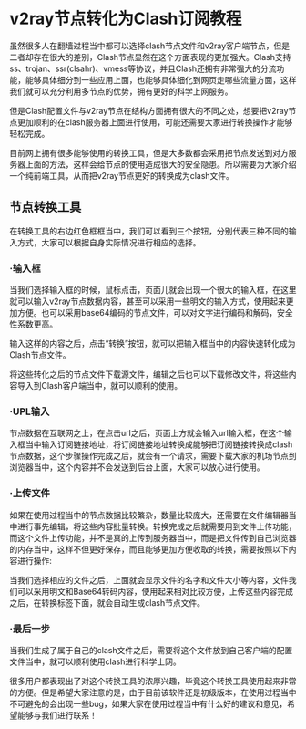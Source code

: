 # v2ray节点转化为Clash订阅教程
虽然很多人在翻墙过程当中都可以选择clash节点文件和v2ray客户端节点，但是二者却存在很大的差别，Clash节点显然在这个方面表现的更加强大。Clash支持ss、trojan、ssr(clsahr)、vmess等协议，并且Clash还拥有非常强大的分流功能，能够具体细分到一些应用上面，也能够具体细化到网页走哪些流量方面，这样我们就可以充分利用多节点的优势，拥有更好的科学上网服务。

但是Clash配置文件与v2ray节点在结构方面拥有很大的不同之处，想要把v2ray节点更加顺利的在clash服务器上面进行使用，可能还需要大家进行转换操作才能够轻松完成。

目前网上拥有很多能够使用的转换工具，但是大多数都会采用把节点发送到对方服务器上面的方法，这样会给节点的使用造成很大的安全隐患。所以需要为大家介绍一个纯前端工具，从而把v2ray节点更好的转换成为clash文件。

## 节点转换工具

在转换工具的右边红色框框当中，我们可以看到三个按钮，分别代表三种不同的输入方式，大家可以根据自身实际情况进行相应的选择。

### ·输入框

当我们选择输入框的时候，鼠标点击，页面儿就会出现一个很大的输入框，在这里就可以输入v2ray节点数据内容，甚至可以采用一些明文的输入方式，使用起来更加方便。也可以采用base64编码的节点文件，可以对文字进行编码和解码，安全性系数更高。

输入这样的内容之后，点击“转换”按钮，就可以把输入框当中的内容快速转化成为Clash节点文件。

将这些转化之后的节点文件下载源文件，编辑之后也可以下载修改文件，将这些内容导入到Clash客户端当中，就可以顺利的使用。

### ·UPL输入

节点数据在互联网之上，在点击url之后，页面上方就会输入url输入框，在这个输入框当中输入订阅链接地址，将订阅链接地址转换成能够把订阅链接转换成clash节点数据，这个步骤操作完成之后，就会有一个请求，需要下载大家的机场节点到浏览器当中，这个内容并不会发送到后台上面，大家可以放心进行使用。

### ·上传文件

如果在使用过程当中的节点数据比较繁杂，数量比较庞大，还需要在文件编辑器当中进行事先编辑，将这些内容批量转换。转换完成之后就需要用到文件上传功能，而这个文件上传功能，并不是真的上传到服务器当中，而是把文件传到自己浏览器的内存当中，这样不但更好保存，而且能够更加方便收取的转换，需要按照以下内容进行操作:

当我们选择相应的文件之后，上面就会显示文件的名字和文件大小等内容，文件我们可以采用明文和Base64转码内容，使用起来相对比较方便，上传这些内容完成之后，在转换标签下面，就会自动生成clash节点文件。

### ·最后一步

当我们生成了属于自己的clash文件之后，需要将这个文件放到自己客户端的配置文件当中，就可以顺利使用clash进行科学上网。

很多用户都表现出了对这个转换工具的浓厚兴趣，毕竟这个转换工具使用起来非常的方便。但是希望大家注意的是，由于目前该软件还是初级版本，在使用过程当中不可避免的会出现一些bug，如果大家在使用过程当中有什么好的建议和意见，希望能够与我们进行联系！
